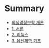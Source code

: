 # Summary

* [의생명정보학 개론](README.md)
* [1. 서론](1-introduction.md)
* [2. 리눅스](2-linux.md)
* [3. 유전체학 기초](3-basic-genomics.md)